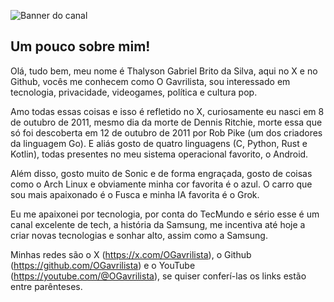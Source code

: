 ![Banner do canal](https://github.com/user-attachments/assets/9df45e95-413e-45cb-91e7-5de569359825)

## Um pouco sobre mim!
Olá, tudo bem, meu nome é Thalyson Gabriel Brito da Silva, aqui no X e no Github, vocês me conhecem como O Gavrilista, sou interessado em tecnologia, privacidade, videogames, política e cultura pop. 

Amo todas essas coisas e isso é refletido no X, curiosamente eu nasci em 8 de outubro de 2011, mesmo dia da morte de Dennis Ritchie, morte essa que só foi descoberta em 12 de outubro de 2011 por Rob Pike (um dos criadores da linguagem Go). E aliás gosto de quatro linguagens (C, Python, Rust e Kotlin), todas presentes no meu sistema operacional favorito, o Android.

Além disso, gosto muito de Sonic e de forma engraçada, gosto de coisas como o Arch Linux e obviamente minha cor favorita é o azul. O carro que sou mais apaixonado é o Fusca e minha IA favorita é o Grok.

Eu me apaixonei por tecnologia, por conta do TecMundo e sério esse é um canal excelente de tech, a história da Samsung, me incentiva até hoje a criar novas tecnologias e sonhar alto, assim como a Samsung.

Minhas redes são o X (https://x.com/OGavrilista), o Github (https://github.com/OGavrilista) e o YouTube (https://youtube.com/@OGavrilista), se quiser conferí-las os links estão entre parênteses.
